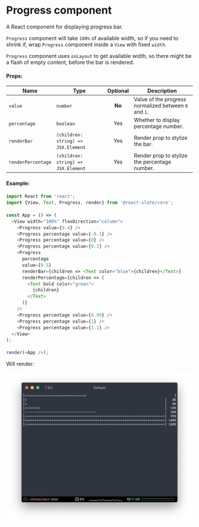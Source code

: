 # Progress component

A React component for displaying progress bar.

`Progress` component will take `100%` of available width, so if you need to shrink if, wrap `Progress` component inside a `View` with fixed `width`.

`Progress` component uses `onLayout` to get available width, so there might be a flash of empty content, before the bar is rendered.

#### Props:

| Name               | Type                                | Optional | Description                                           |
| ------------------ | ----------------------------------- | :------: | ----------------------------------------------------- |
| `value`            | `number`                            |  __No__  | Value of the progress normalized between `0` and `1`. |
| `percentage`       | `boolean`                           |   Yes    | Whether to display percentage number.                 |
| `renderBar`        | `(children: string) => JSX.Element` |   Yes    | Render prop to stylize the bar.                       |
| `renderPercentage` | `(children: string) => JSX.Element` |   Yes    | Render prop to stylize the percentage number.         |

#### Example:

```js
import React from 'react';
import {View, Text, Progress, render} from '@react-slate/core';

const App = () => (
  <View width="100%" flexDirection="column">
    <Progress value={0.4} />
    <Progress percentage value={-0.1} />
    <Progress percentage value={0} />
    <Progress percentage value={0.1} />
    <Progress
      percentage
      value={0.5}
      renderBar={children => <Text color="blue">{children}</Text>}
      renderPercentage={children => (
        <Text bold color="green">
          {children}
        </Text>
      )}
    />
    <Progress percentage value={0.99} />
    <Progress percentage value={1} />
    <Progress percentage value={1.1} />
  </View>
);

render(<App />);
```

Will render:

![Progress example image](../_assets/progress.png)
